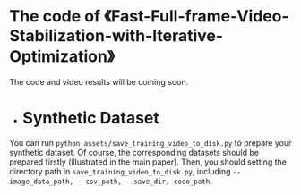 # The code of 《Fast-Full-frame-Video-Stabilization-with-Iterative-Optimization》
The code and video results will be coming soon.


* # Synthetic Dataset
You can run ```python assets/save_training_video_to_disk.py``` to prepare your synthetic dataset. Of course, the corresponding datasets should be prepared firstly (illustrated in the main paper). Then, you should setting the  directory path in ```save_training_video_to_disk.py```, including ```--image_data_path, --csv_path, --save_dir, coco_path```.

